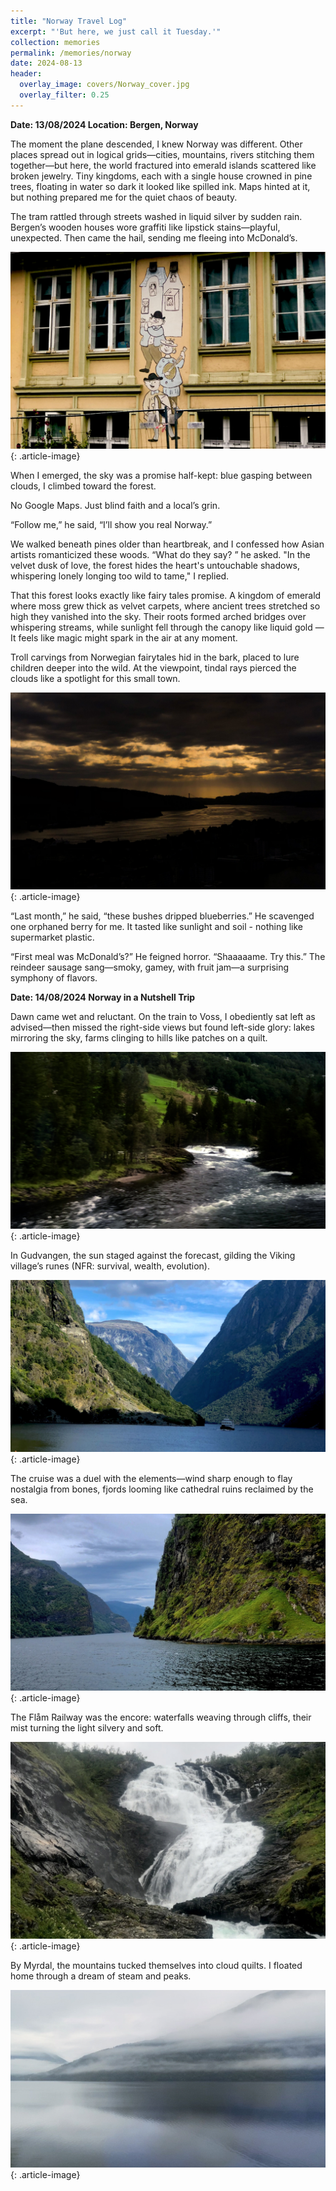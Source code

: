```yaml
---
title: "Norway Travel Log"
excerpt: "'But here, we just call it Tuesday.'"
collection: memories
permalink: /memories/norway
date: 2024-08-13
header:
  overlay_image: covers/Norway_cover.jpg
  overlay_filter: 0.25
---
```

**Date: 13/08/2024  Location: Bergen, Norway**

The moment the plane descended, I knew Norway was different. Other places spread out in logical grids—cities, mountains, rivers stitching them together—but here, the world fractured into emerald islands scattered like broken jewelry. Tiny kingdoms, each with a single house crowned in pine trees, floating in water so dark it looked like spilled ink. Maps hinted at it, but nothing prepared me for the quiet chaos of beauty.

The tram rattled through streets washed in liquid silver by sudden rain.  Bergen’s wooden houses wore graffiti like lipstick stains—playful, unexpected.  Then came the hail, sending me fleeing into McDonald’s.

![](/images/memories/Norway_doodle.jpg)
{: .article-image}

When I emerged, the sky was a promise half-kept: blue gasping between clouds, I climbed toward the forest.

No Google Maps. Just blind faith and a local’s grin.

“Follow me,” he said, “I’ll show you real Norway.”

We walked beneath pines older than heartbreak, and I confessed how Asian artists romanticized these woods.  “What do they say? ” he asked.  "In the velvet dusk of love, the forest hides the heart's untouchable shadows, whispering lonely longing too wild to tame," I replied. 

That this forest looks exactly like fairy tales promise. A kingdom of emerald where moss grew thick as velvet carpets, where ancient trees stretched so high they vanished into the sky. Their roots formed arched bridges over whispering streams, while sunlight fell through the canopy like liquid gold — It feels like magic might spark in the air at any moment.

Troll carvings from Norwegian fairytales hid in the bark, placed to lure children deeper into the wild. At the viewpoint, tindal rays pierced the clouds like a spotlight for this small town.

![](/images/memories/Norway_light.jpg)
{: .article-image}

“Last month,” he said, “these bushes dripped blueberries.”  He scavenged one orphaned berry for me.  It tasted like sunlight and soil - nothing like supermarket plastic.

“First meal was McDonald’s?”  He feigned horror.  “Shaaaaame.  Try this.”  The reindeer sausage sang—smoky, gamey, with fruit jam—a surprising symphony of flavors.




**Date: 14/08/2024  Norway in a Nutshell Trip**

Dawn came wet and reluctant. On the train to Voss, I obediently sat left as advised—then missed the right-side views but found left-side glory: lakes mirroring the sky, farms clinging to hills like patches on a quilt.

![](/images/memories/Norway_14_1.jpg)
{: .article-image}

In Gudvangen, the sun staged against the forecast, gilding the Viking village’s runes (NFR: survival, wealth, evolution).

![](/images/memories/norway_14_2.jpg)
{: .article-image}

The cruise was a duel with the elements—wind sharp enough to flay nostalgia from bones, fjords looming like cathedral ruins reclaimed by the sea. 

![](/images/memories/Norway_14_3.jpg)
{: .article-image}

The Flåm Railway was the encore: waterfalls weaving through cliffs, their mist turning the light silvery and soft. 

![](/images/memories/Norway_14_4.jpg)
{: .article-image}

By Myrdal, the mountains tucked themselves into cloud quilts. I floated home through a dream of steam and peaks.

![](/images/memories/Norway_14_5.jpg)
{: .article-image}

